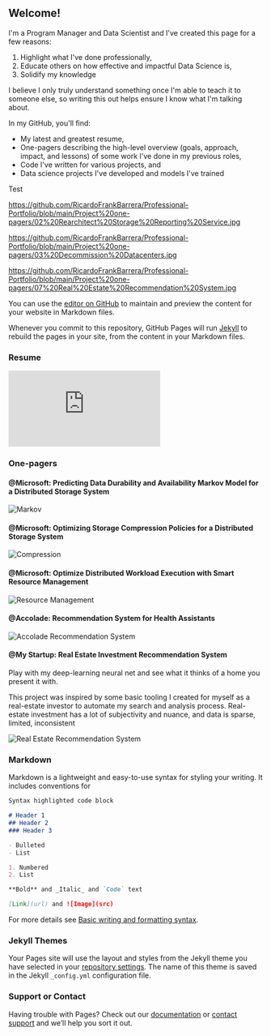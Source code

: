## Welcome!

I'm a Program Manager and Data Scientist and I've created this page for a few reasons:

1. Highlight what I've done professionally,
2. Educate others on how effective and impactful Data Science is,
3. Solidify my knowledge

I believe I only truly understand something once I'm able to teach it to someone else, so writing this out helps ensure I know what I'm talking about.


In my GitHub, you'll find:

* My latest and greatest resume,
* One-pagers describing the high-level overview (goals, approach, impact, and lessons) of some work I've done in my previous roles,
* Code I've written for various projects, and
* Data science projects I've developed and models I've trained

Test




https://github.com/RicardoFrankBarrera/Professional-Portfolio/blob/main/Project%20one-pagers/02%20Rearchitect%20Storage%20Reporting%20Service.jpg

https://github.com/RicardoFrankBarrera/Professional-Portfolio/blob/main/Project%20one-pagers/03%20Decommission%20Datacenters.jpg






https://github.com/RicardoFrankBarrera/Professional-Portfolio/blob/main/Project%20one-pagers/07%20Real%20Estate%20Recommendation%20System.jpg


You can use the [editor on GitHub](https://github.com/RicardoFrankBarrera/Professional-Portfolio/edit/gh-pages/index.md) to maintain and preview the content for your website in Markdown files.

Whenever you commit to this repository, GitHub Pages will run [Jekyll](https://jekyllrb.com/) to rebuild the pages in your site, from the content in your Markdown files.

### Resume

![Resume](https://github.com/RicardoFrankBarrera/Professional-Portfolio/blob/main/Resume/Ricardo%20Frank%20Barrera%20-%202021%20Resume%20(Beautiful).pdf?raw=true)

### One-pagers

#### @Microsoft: Predicting Data Durability and Availability Markov Model  for a Distributed Storage System

![Markov](https://github.com/RicardoFrankBarrera/Professional-Portfolio/blob/main/Project%20one-pagers/01%20Storage%20Markov%20Model.jpg?raw=true)

#### @Microsoft: Optimizing Storage Compression Policies for a Distributed Storage System

![Compression](https://github.com/RicardoFrankBarrera/Professional-Portfolio/blob/main/Project%20one-pagers/04%20Optimize%20Data%20Compression%20Policies.jpg?raw=true)

#### @Microsoft: Optimize Distributed Workload Execution with Smart Resource Management

![Resource Management](https://github.com/RicardoFrankBarrera/Professional-Portfolio/blob/main/Project%20one-pagers/05%20Resource%20Management%20Container%20Sizing.jpg?raw=true)

#### @Accolade: Recommendation System for Health Assistants

![Accolade Recommendation System](https://github.com/RicardoFrankBarrera/Professional-Portfolio/blob/main/Project%20one-pagers/06%20Health%20Assistant%20Recommendation%20System.jpg?raw=true)

#### @My Startup: Real Estate Investment Recommendation System

Play with my deep-learning neural net and see what it thinks of a home you present it with.

This project was inspired by some basic tooling I created for myself as a real-estate investor to automate my search and analysis process. Real-estate investment has a lot of subjectivity and nuance, and data is sparse, limited, inconsistent

![Real Estate Recommendation System](https://github.com/RicardoFrankBarrera/Professional-Portfolio/blob/main/Project%20one-pagers/07%20Real%20Estate%20Recommendation%20System.jpg?raw=true)


### Markdown

Markdown is a lightweight and easy-to-use syntax for styling your writing. It includes conventions for

```markdown
Syntax highlighted code block

# Header 1
## Header 2
### Header 3

- Bulleted
- List

1. Numbered
2. List

**Bold** and _Italic_ and `Code` text

[Link](url) and ![Image](src)
```

For more details see [Basic writing and formatting syntax](https://docs.github.com/en/github/writing-on-github/getting-started-with-writing-and-formatting-on-github/basic-writing-and-formatting-syntax).

### Jekyll Themes

Your Pages site will use the layout and styles from the Jekyll theme you have selected in your [repository settings](https://github.com/RicardoFrankBarrera/Professional-Portfolio/settings/pages). The name of this theme is saved in the Jekyll `_config.yml` configuration file.

### Support or Contact

Having trouble with Pages? Check out our [documentation](https://docs.github.com/categories/github-pages-basics/) or [contact support](https://support.github.com/contact) and we’ll help you sort it out.